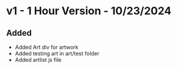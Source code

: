 # v1 - 1 Hour Version - 10/23/2024
## Added
- Added Art div for artwork
- Added testing art in art/test folder
- Added artlist js file